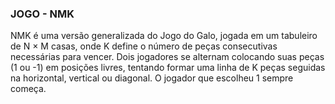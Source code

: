 ### JOGO - NMK ###
NMK é uma versão generalizada do Jogo do Galo, jogada em um tabuleiro de N × M casas, onde K define o número de peças consecutivas necessárias para vencer. Dois jogadores se alternam colocando suas peças (1 ou -1) em posições livres, tentando formar uma linha de K peças seguidas na horizontal, vertical ou diagonal. O jogador que escolheu 1 sempre começa. 
